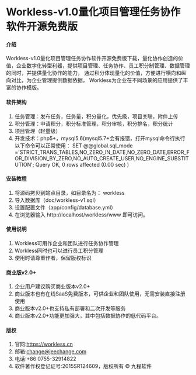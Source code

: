 # Workless-v1.0量化项目管理任务协作软件开源免费版

#### 介绍
Workless-v1.0量化项目管理任务协作软件开源免费版下载，量化协作创造的价值，企业数字化转型利器，提供项目管理、任务协作、员工积分制管理、数据管理的同时，并提供量化协作的能力， 通过积分体现量化的价值，方便进行横向和纵向对比，为企业管理提供数据依据， Workless为企业在不同场景的应用提供了丰富的协作模版。

#### 软件架构
1.  任务管理：发布任务，任务量，积分量化，优先级，项目关联，附件上传
2.  积分管理：申请积分，积分标准管理，积分审核，积分排名，积分统计
3.  项目管理（轻量级）
4.  开发技术：php5+，mysql5.6(mysql5.7+会有报错，打开mysql命令行执行以下命令可以正常使用：
SET @@global.sql_mode ='STRICT_TRANS_TABLES,NO_ZERO_IN_DATE,NO_ZERO_DATE,ERROR_FOR_DIVISION_BY_ZERO,NO_AUTO_CREATE_USER,NO_ENGINE_SUBSTITUTION';
                                                        Query OK, 0 rows affected (0.00 sec)
)

#### 安装教程

1.  将源码拷贝到站点目录，如目录名为： workless
2.  导入数据库（doc/workless-v1.sql）
3.  设置配置文件（app/config/database.yml）
4.  在浏览器输入 http://localhost/workless/www 即可访问。

#### 使用说明

1.  Workless可用作企业和团队进行任务协作管理
2.  Workless同时也可以进行员工积分管理
3.  使用时请尊重作者，保留版权标识

#### 商业版v2.0+

1.  企业用户建议购买商业版本v2.0+
2.  商业版本也有在线SaaS免费版本，可供企业和团队使用，无需安装直接注册使用
3.  商业版本v2.0+也支持私有部署和二次开发等服务
4.  商业版本v2.0+功能更加强大，其中包括数据协作的低代码平台。


#### 版权

1.  官网:https://workless.cn
2.  邮箱:change@jeechange.com
3.  电话:+86 0755-32914822
4.  软件著作权登记证号:2015SR124609，版权所有 © 九程软件
